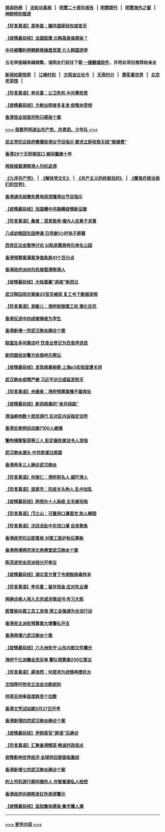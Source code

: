 #### [禁闻热榜](热点新闻.md?=0)  &nbsp;&nbsp;|&nbsp;&nbsp; [法轮功真相](https://github.com/gfw-breaker/truth/blob/master/README.md?=0) &nbsp;&nbsp;|&nbsp;&nbsp; [明慧二十周年报告](https://github.com/gfw-breaker/mh-reports/blob/master/README.md?=0) &nbsp;&nbsp;|&nbsp;&nbsp;[明慧期刊](https://github.com/gfw-breaker/mh-qikan) &nbsp;&nbsp;|&nbsp;&nbsp; [明慧海外之窗](https://github.com/gfw-breaker/mh-news/blob/master/README.md?=0) &nbsp;&nbsp;|&nbsp;&nbsp; [神韵特别报道](https://github.com/gfw-breaker/mh-news/blob/master/shenyun.md?=0)
#### [【珍言真语】袁弥昌：媚共国家政权或变天](../pages/nsc415/n11923199.md?t=03090403) 
#### [【疫情最前线】法国医援 北韩高层谁感染？](../pages/nsc415/n11920850.md?t=03090403) 
#### [中共被曝利用朝鲜族操盘民意 介入韩国选举](../pages/nsc415/n11921006.md?t=03090403) 
#### 五毛举报越来越频繁，请网友们前往下载 [一键翻墙软件](https://github.com/gfw-breaker/ssr-accounts)，并将此项目推荐给亲友
#### [新闻拍案惊奇](https://github.com/gfw-breaker/banned-news/blob/master/pages/link4.md) &nbsp;&nbsp;|&nbsp;&nbsp; [江峰时刻](https://github.com/gfw-breaker/banned-news/blob/master/pages/link4.md) &nbsp;&nbsp;|&nbsp;&nbsp; [文昭谈古论今](https://github.com/gfw-breaker/banned-news/blob/master/pages/link4.md) &nbsp;&nbsp;|&nbsp;&nbsp; [天亮时分](https://github.com/gfw-breaker/banned-news/blob/master/pages/link4.md) &nbsp;&nbsp;|&nbsp;&nbsp; [萧茗看世界](https://github.com/gfw-breaker/banned-news/blob/master/pages/link4.md) &nbsp;&nbsp;|&nbsp;&nbsp; [北京老茶馆](https://github.com/gfw-breaker/banned-news/blob/master/pages/link4.md) &nbsp;&nbsp;|&nbsp;&nbsp; 
#### [【珍言真语】李兆富：公卫危机 中共需担责](../pages/nsc415/n11920422.md?t=03090403) 
#### [【疫情最前线】方舱出院者多复发 疫情未受控](../pages/nsc415/n11918637.md?t=03090403) 
#### [香港现全球首宗狗只感染个案](../pages/nsc415/n11918710.md?t=03090403) 
#### [>>> 我要声明退出共产党、共青团、少年队 <<<](https://github.com/begood0513/goodnews/blob/master/quit/letter.md) 
#### [民主党抗议政府撤播放港台节目指示 要求立即收取无线“频谱费”](../pages/nsc415/n11918681.md?t=03090403) 
#### [香港29个天桥接驳口 被闲置逾十年](../pages/nsc415/n11918654.md?t=03090403) 
#### [两班接载滞鄂港人包机返港](../pages/nsc415/n11915855.md?t=03090403) 
#### [《九评共产党》](https://github.com/begood0513/9ping.md/blob/master/README.md) &nbsp;|&nbsp; [《解体党文化》](../../../../jtdwh.md/blob/master/README.md)  &nbsp;|&nbsp; [《共产主义的终极目的》](../../../../gczydzjmd.md/blob/master/README.md) &nbsp;|&nbsp; [《魔鬼在统治我们的世界》](../../../../mgztzwmdsj.md/blob/master/README.md) 
#### [香港通讯局撤免费电视须播港台节目指示](../pages/nsc415/n11915831.md?t=03090403) 
#### [【疫情最前线】加国爆中共隐瞒疫情新证据](../pages/nsc415/n11915482.md?t=03090403) 
#### [【珍言真语】桑普：谎言致命 墙内人应勇于求真](../pages/nsc415/n11915169.md?t=03090403) 
#### [八成幼稚园生因停课 日用逾1小时电子屏幕](../pages/nsc415/n11913263.md?t=03090403) 
#### [西贡区议会暂停讨论 以陈彦霖周梓乐命名公园](../pages/nsc415/n11913248.md?t=03090403) 
#### [香港预算案满意净值急跌41个百分点](../pages/nsc415/n11913236.md?t=03090403) 
#### [香港政府派四包机接载滞鄂港人](../pages/nsc415/n11913211.md?t=03090403) 
#### [【疫情最前线】大陆富豪“逃疫”新西兰](../pages/nsc415/n11913160.md?t=03090403) 
#### [武汉释囚闯京案逾20官员被惩 复工令下数据造假](../pages/nsc415/n11912743.md?t=03090403) 
#### [【珍言真语】吴敏儿：港府欲毁罢工权 激化反抗](../pages/nsc415/n11912457.md?t=03090403) 
#### [香港反送中四成被捕者为学生](../pages/nsc415/n11910730.md?t=03090403) 
#### [香港新增一宗武汉肺炎确诊个案](../pages/nsc415/n11910724.md?t=03090403) 
#### [联盟及多间黄店吁 饮食业登记为饮食界选民](../pages/nsc415/n11910718.md?t=03090403) 
#### [新同盟投诉警方拆周梓乐祭坛](../pages/nsc415/n11910707.md?t=03090403) 
#### [【疫情最前线】发现病毒秘密 上海p3实验室遭关闭](../pages/nsc415/n11910640.md?t=03090403) 
#### [武汉肺炎疫情严峻 习近平访日或延至秋天](../pages/nsc415/n11910570.md?t=03090403) 
#### [【珍言真语】佘继泉：港府预算案搔不着痒处](../pages/nsc415/n11910011.md?t=03090403) 
#### [【疫情最前线】新冠病毒的“亲共线路”](../pages/nsc415/n11907734.md?t=03090403) 
#### [港油麻地数十居民游行 反对区内设指定诊所](../pages/nsc415/n11907900.md?t=03090403) 
#### [香港反修例运动逾7100人被捕](../pages/nsc415/n11907922.md?t=03090403) 
#### [警拘捕黎智英等三人 彭定康批做法令人发指](../pages/nsc415/n11907905.md?t=03090403) 
#### [武汉肺炎源头 中共欲诿过美国](../pages/nsc415/n11907665.md?t=03090403) 
#### [香港再多三人确诊武汉肺炎](../pages/nsc415/n11907846.md?t=03090403) 
#### [【珍言真语】何俊仁：港府抓名人 威吓港人](../pages/nsc415/n11907561.md?t=03090403) 
#### [【珍言真语】梁家杰：抗疫关头拘人 乱中加乱](../pages/nsc415/n11907444.md?t=03090403) 
#### [【疫情最前线】网信办十人染疫 五毛被攻陷](../pages/nsc415/n11903757.md?t=03090403) 
#### [【珍言真语】邝士山：可重用口罩面世 助人解困](../pages/nsc415/n11903875.md?t=03090403) 
#### [【珍言真语】沈运龙赴中东找口罩 自发救急](../pages/nsc415/n11903291.md?t=03090403) 
#### [香港政党抗议医管局 对罢工医护秋后算账](../pages/nsc415/n11901746.md?t=03090403) 
#### [香港再增两宗涉北角佛堂武汉肺炎个案](../pages/nsc415/n11901737.md?t=03090403) 
#### [陈茂波拒全民派钱分开审议](../pages/nsc415/n11901672.md?t=03090403) 
#### [【疫情最前线】湖北官方曾下令销毁病毒样本](../pages/nsc415/n11901518.md?t=03090403) 
#### [【珍言真语】李兆富：留存现金 应对失业潮](../pages/nsc415/n11901448.md?t=03090403) 
#### [两确诊病人闯入北京或涉栗战书 传习大怒](../pages/nsc415/n11901180.md?t=03090403) 
#### [医管局向罢工员工发信 港工会强调为合法行动](../pages/nsc415/n11898870.md?t=03090403) 
#### [香港民主派批预算案大增警队开支](../pages/nsc415/n11898813.md?t=03090403) 
#### [香港再增六武汉肺炎个案](../pages/nsc415/n11898843.md?t=03090403) 
#### [【疫情最前线】六大洲失守 山东内部文件曝光](../pages/nsc415/n11898455.md?t=03090403) 
#### [港府千亿派糖全民买单 警队预算逾250亿惹议](../pages/nsc415/n11898608.md?t=03090403) 
#### [【珍言真语】薛浩然：何君尧为选情再搅死水](../pages/nsc415/n11898269.md?t=03090403) 
#### [沈旭晖吁抢攻立法会功能组别](../pages/nsc415/n11896084.md?t=03090403) 
#### [林郑支持率首度跌至个位数](../pages/nsc415/n11896058.md?t=03090403) 
#### [香港文凭试如期3月27日开考](../pages/nsc415/n11896055.md?t=03090403) 
#### [香港新增四宗武汉肺炎确诊个案](../pages/nsc415/n11896040.md?t=03090403) 
#### [【疫情最前线】伊朗高官“辟谣”后确诊](../pages/nsc415/n11895902.md?t=03090403) 
#### [【珍言真语】汇聚香港精英 畅谈时政观点](../pages/nsc415/n11895733.md?t=03090403) 
#### [疫情影响世界经济 全球供应链面临重组](../pages/nsc415/n11895634.md?t=03090403) 
#### [香港新增七宗武汉肺炎确诊个案](../pages/nsc415/n11893498.md?t=03090403) 
#### [的士司机游行期间撞伤人 许智峯提私人检控](../pages/nsc415/n11893483.md?t=03090403) 
#### [香港政府向南韩发红色旅游警示](../pages/nsc415/n11893398.md?t=03090403) 
#### [【疫情最前线】监狱集体感染 集市爆人潮](../pages/nsc415/n11893181.md?t=03090403) 

----
#### [ >>> 更早内容 <<< ](../indexes/nsc415-earlier.md)
